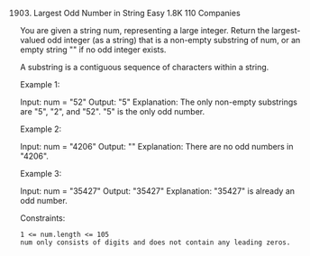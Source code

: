 1903. Largest Odd Number in String
Easy
1.8K
110
Companies

You are given a string num, representing a large integer. Return the largest-valued odd integer (as a string) that is a non-empty substring of num, or an empty string "" if no odd integer exists.

A substring is a contiguous sequence of characters within a string.

 

Example 1:

Input: num = "52"
Output: "5"
Explanation: The only non-empty substrings are "5", "2", and "52". "5" is the only odd number.

Example 2:

Input: num = "4206"
Output: ""
Explanation: There are no odd numbers in "4206".

Example 3:

Input: num = "35427"
Output: "35427"
Explanation: "35427" is already an odd number.

 

Constraints:

    1 <= num.length <= 105
    num only consists of digits and does not contain any leading zeros.

